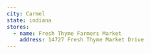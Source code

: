 ```yaml
---
city: Carmel
state: indiana
stores:
  - name: Fresh Thyme Farmers Market
    address: 14727 Fresh Thyme Market Drive
---
```

